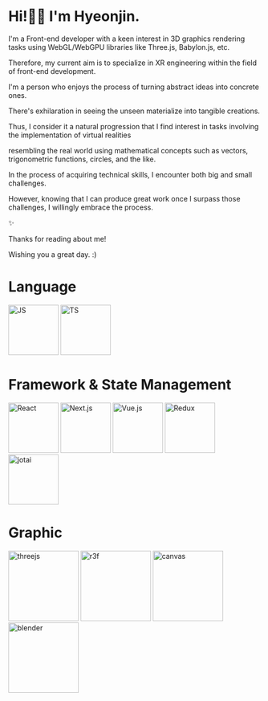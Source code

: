 # Hi!👋🏻 I'm Hyeonjin.

I'm a Front-end developer with a keen interest in 3D graphics rendering tasks using WebGL/WebGPU libraries like Three.js, Babylon.js, etc.

Therefore, my current aim is to specialize in XR engineering within the field of front-end development.

I'm a person who enjoys the process of turning abstract ideas into concrete ones.

There's exhilaration in seeing the unseen materialize into tangible creations.

Thus,  I consider it a natural progression that I find interest in tasks involving the implementation of virtual realities

resembling the real world using mathematical concepts such as vectors, trigonometric functions, circles, and the like.

In the process of acquiring technical skills, I encounter both big and small challenges.

However, knowing that I can produce great work once I surpass those challenges, I willingly embrace the process.

✨

Thanks for reading about me!

Wishing you a great day. :)


# Language

<img
 src="https://cdn-icons-png.flaticon.com/128/5968/5968292.png"
 alt="JS"
 width="100"
/>
<img
  src="https://img.icons8.com/?size=160&id=Xf1sHBmY73hA&format=png"
  alt="TS"
  width="100"
/>

# Framework & State Management
<img
  src="https://upload.wikimedia.org/wikipedia/commons/thumb/a/a7/React-icon.svg/1024px-React-icon.svg.png"
  alt="React"
  width="100"
/>
<img
  src="https://cdn1.iconfinder.com/data/icons/akar-vol-1/24/nextjs-fill-512.png"
  alt="Next.js"
  width="100"
/>
<img
  src="https://img.icons8.com/?size=160&id=dzfo6UeXW9h7&format=png"
  alt="Vue.js"
  width="100"
/>
<img
  src="https://github.com/cho-hyeonjin/cho-hyeonjin/assets/78816754/036aa5ee-8ed5-4aa3-b6f9-fcc6808ff49b"
  alt="Redux"
  width="100"
/>
<img
  src="https://github.com/cho-hyeonjin/cho-hyeonjin/assets/78816754/b06e1dd1-ec97-4475-b743-c60bd50e2770"
  alt="jotai"
  width="100"
/>

# Graphic

<img src="https://github.com/cho-hyeonjin/cho-hyeonjin/assets/78816754/7f4a68dd-2c6e-443a-8c11-08253eb955bd" width="140" alt="threejs"/>

<img src="https://github.com/cho-hyeonjin/cho-hyeonjin/assets/78816754/f80dd2ed-b51f-4c60-bfe0-bf2c54206496" width="140" alt="r3f" />

<img src="https://github.com/cho-hyeonjin/cho-hyeonjin/assets/78816754/5d62a5f6-5e71-4cca-a956-fecdd002869d" width="140" alt="canvas" />

<img src="https://github.com/cho-hyeonjin/cho-hyeonjin/assets/78816754/f1d7a146-b0db-415d-ba69-057f7a819615" width="140" alt="blender"/>
